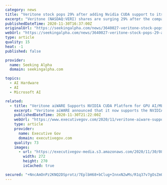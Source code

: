 ```yaml
---
category: news
title: "Veritone stock pops 29% after adding Nvidia CUDA support to its AI operating system"
excerpt: "Veritone (NASDAQ:VERI) shares are surging 29% after the company announced its AI operating system aiWARE now supports Nvidia's CUDA platform.CUDA stands for Compute United Device Architecture and the parallel computing platform boosts performance by tapping into the power of Nvidia GPUs."
publishedDateTime: 2020-11-30T16:37:00Z
originalUrl: "https://seekingalpha.com/news/3640027-veritone-stock-pops-29-after-adding-nvidia-cuda-support-to-ai-operating-system"
webUrl: "https://seekingalpha.com/news/3640027-veritone-stock-pops-29-after-adding-nvidia-cuda-support-to-ai-operating-system"
type: article
quality: 15
heat: -1
published: false

provider:
  name: Seeking Alpha
  domain: seekingalpha.com

topics:
  - AI Hardware
  - AI
  - Microsoft AI

related:
  - title: "Veritone aiWARE Supports NVIDIA CUDA Platform for GPU AI/ML"
    excerpt: "Veritone aiWARE announced that it now supports the NVIDIA CUDA platform, which will enable organizations to run intensive artificial intelligence (AI) and machine learning (ML) tasks on NVIDIA GPUs, Veritone reported on Monday."
    publishedDateTime: 2020-11-30T21:22:00Z
    webUrl: "https://www.executivegov.com/2020/11/veritone-aiware-supports-nvidia-cuda-platform-for-gpu-ai-ml/"
    type: article
    provider:
      name: Executive Gov
      domain: executivegov.com
    quality: 73
    images:
      - url: "https://executivegov-media.s3.amazonaws.com/2020/11/30/08/5d/27/de/b1/be/83/d4/technology_2020118.png"
        width: 272
        height: 270
        isCached: true

secured: "+NncAmOnPz2KNQ2DSprotz/7EplbH68+bClug+InnxN2wMs/R1q37v7gOsZmQykBZeggy/6PozdixtRiJQUxKQi7+FbtBqv2972pTUh4iElno8dImguzVgJkbc0/scPSE/8TV/KlHFrqIg9C8p6nG5kZRvRYiNGu53Qbs3fc+meK1b3eE6NDi1FI9h7wlBMA0eZCnV6Kti0feWU5Ih3tLm+eH4YSic+xndhearbgAP0CDvvEfRVPLE95RS9BoHsYdtBbFKzGIayRX3/ewrbIfuOhknc4qGAoRXEylZ8ir0qrPqDZI1lITgJMsgaFvV0SpvTTvV8PVRYsKHfFH9P4HmUy7vqeSdGQIKyNjMGKFc8=;EEInPkCeq6JlvGaSXeol/Q=="
---
```


